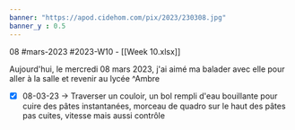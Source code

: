 ```yaml
---
banner: "https://apod.cidehom.com/pix/2023/230308.jpg"
banner_y : 0.5
---
```

08 #mars-2023 #2023-W10 - [[Week 10.xlsx]]


Aujourd'hui, le mercredi 08 mars 2023, j'ai aimé ma balader avec elle pour aller à la salle et revenir au lycée ^Ambre

- [x] 08-03-23 -> Traverser un couloir, un bol rempli d'eau bouillante pour cuire des pâtes instantanées, morceau de quadro sur le haut des pâtes pas cuites, vitesse mais aussi contrôle
